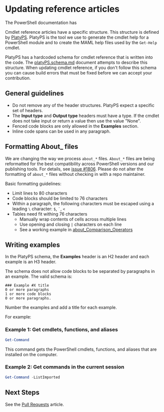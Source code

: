 # Updating reference articles

The PowerShell documentation has

Cmdlet reference articles have a specific structure. This structure is defined by [PlatyPS][].
PlatyPS is the tool we use to generate the cmdlet help for a PowerShell module and to create the
MAML help files used by the `Get-Help` cmdlet.

PlatyPS has a hardcoded schema for cmdlet reference that is written into the code. The [platyPS.schema.md][]
document attempts to describe this structure. When updating cmdlet reference, if you don't follow
this schema you can cause build errors that must be fixed before we can accept your contribution.

## General guidelines

- Do not remove any of the header structures. PlatyPS expect a specific set of headers.
- The **Input type** and **Output type** headers must have a type. If the cmdlet does not take input
  or return a value then use the value "None".
- Fenced code blocks are only allowed in the **Examples** section.
- Inline code spans can be used in any paragraph.

## Formatting About_ files

We are changing the way we process `about_*` files. `About_*` files are being reformatted for the
best compatibility across PowerShell versions and our publishing tools. For details, see [issue #1806][issue1806].
Please do not alter the formatting of `about_*` files without checking in with a repo maintainer.

Basic formatting guidelines:

- Limit lines to 80 characters
- Code blocks should be limited to 76 characters
- Within a paragraph, the following characters must be escaped using a leading `\` character:
  <code>$</code>, <code>\`</code>, <code>\<</code>
- Tables need fit withing 76 characters
  - Manually wrap contents of cells across multiple lines
  - Use opening and closing `|` characters on each line
  - See a working example in [about_Comparison_Operators][about-example]

## Writing examples

In the PlatyPS schema, the **Examples** header is an H2 header and each example is an H3 header.

The schema does not allow code blocks to be separated by paragraphs in an example. The valid schema
is:

```
### Example #X title
0 or more paragraphs
1 or more code blocks
0 or more paragraphs.
```

Number the examples and add a title for each example.

For example:

### Example 1: Get cmdlets, functions, and aliases

```powershell
Get-Command
```

This command gets the PowerShell cmdlets, functions, and aliases that are installed on the
computer.

### Example 2: Get commands in the current session

```powershell
Get-Command -ListImported
```

## Next Steps

See the [Pull Requests](7-PULL-REQUESTS.md) article.

[PlatyPS]: https://github.com/powershell/platyps
[platyPS.schema.md]: https://github.com/PowerShell/platyPS/blob/master/platyPS.schema.md
[issue1806]: https://github.com/PowerShell/PowerShell-Docs/issues/1806
[about-example]: ../reference/5.1/Microsoft.PowerShell.Core/About/about_Comparison_Operators.md
